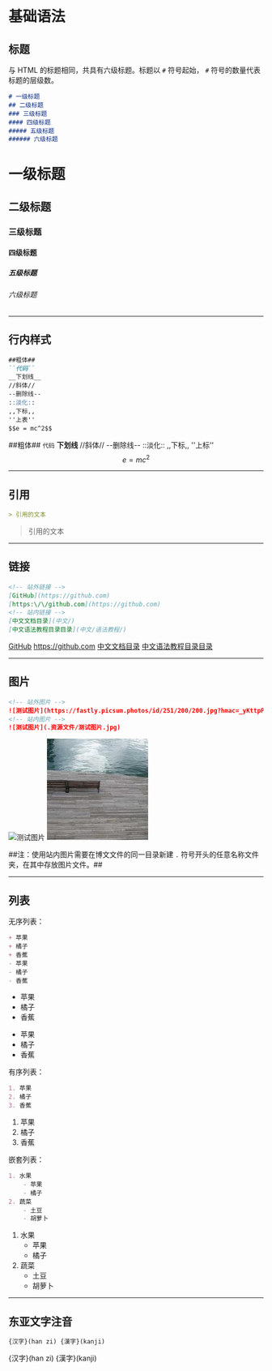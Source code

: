 # 基础语法

## 标题

与 HTML 的标题相同，共具有六级标题。标题以 ``#`` 符号起始， ``#`` 符号的数量代表标题的层级数。

```markdown
# 一级标题  
## 二级标题  
### 三级标题  
#### 四级标题  
##### 五级标题  
###### 六级标题
```
# 一级标题  
## 二级标题  
### 三级标题  
#### 四级标题  
##### 五级标题  
###### 六级标题

- - -

## 行内样式

```markdown
##粗体##
``代码``
__下划线__
//斜体//
--删除线--
::淡化::
,,下标,,
''上表''
$$e = mc^2$$
```
##粗体##
``代码``
__下划线__
//斜体//
--删除线--
::淡化::
,,下标,,
''上标''
$$e = mc^2$$

- - -

## 引用

```markdown
> 引用的文本
```
> 引用的文本

- - -

## 链接

```markdown
<!-- 站外链接 -->
[GitHub](https://github.com)
[https:\/\/github.com](https://github.com)
<!-- 站内链接 -->
[中文文档目录](中文/)
[中文语法教程目录目录](中文/语法教程/)
```
[GitHub](https://github.com)
[https:\/\/github.com](https://github.com)
[中文文档目录](中文/)
[中文语法教程目录目录](中文/语法教程/)

- - -

## 图片

```markdown
<!-- 站外图片 -->
![测试图片](https://fastly.picsum.photos/id/251/200/200.jpg?hmac=_yKttpPQLBisFkKPMRolKUyfZ89QQpENncPdrg8a1J0)
<!-- 站内图片 -->
![测试图片](.资源文件/测试图片.jpg)
```
![测试图片](https://fastly.picsum.photos/id/251/200/200.jpg?hmac=_yKttpPQLBisFkKPMRolKUyfZ89QQpENncPdrg8a1J0)
![测试图片](.资源文件/测试图片.jpg)

##注：使用站内图片需要在博文文件的同一目录新建 ``.`` 符号开头的任意名称文件夹，在其中存放图片文件。##

- - -

## 列表

无序列表：
```markdown
+ 苹果
+ 橘子
+ 香蕉
- 苹果
- 橘子
- 香蕉
```
+ 苹果
+ 橘子
+ 香蕉
- 苹果
- 橘子
- 香蕉

有序列表：
```markdown
1. 苹果
2. 橘子
3. 香蕉
```
1. 苹果
2. 橘子
3. 香蕉

嵌套列表：
```markdown
1. 水果  
    - 苹果
    - 橘子
2. 蔬菜
    - 土豆
    - 胡萝卜
```
1. 水果  
    - 苹果
    - 橘子
2. 蔬菜
    - 土豆
    - 胡萝卜

- - -

## 东亚文字注音
```markdown
{汉字}(han zi) {漢字}(kanji)
```
{汉字}(han zi) {漢字}(kanji)
